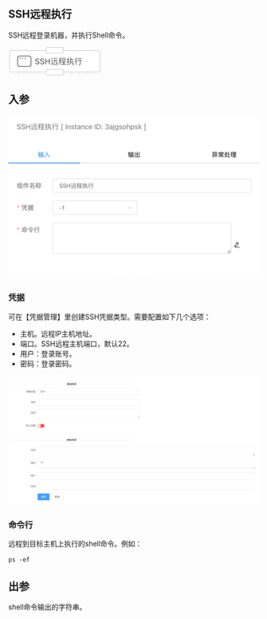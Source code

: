## SSH远程执行

SSH远程登录机器，并执行Shell命令。

<img src="./img/ssh.png" alt="image-20240918171924749" style="zoom: 50%;" />

## 入参

<img src="./img/ssh_input_parameter.png" alt="image-20240918172108219" style="zoom: 50%;" />

### 凭据

可在【凭据管理】里创建SSH凭据类型。需要配置如下几个选项：

- 主机。远程IP主机地址。
- 端口。SSH远程主机端口，默认22。
- 用户：登录账号。
- 密码：登录密码。

<img src="./img/ssh-input-parameter-credential.png" alt="image-20240918172405117" style="zoom:50%;" />



### 命令行

远程到目标主机上执行的shell命令。例如：

```shell
ps -ef
```



## 出参

shell命令输出的字符串。



